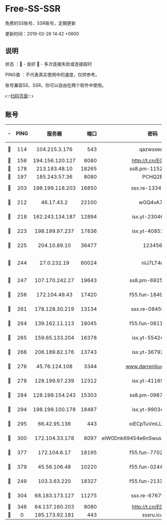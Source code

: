 # Free-SS-SSR

免费的SS账号、SSR账号，定期更新

更新时间：2019-02-26 14:42 +0800

## 说明

状态     ：🙂 - 良好 🙁 - 多次连接失败或连接超时

PING值   ：不代表真实使用中的速度，仅供参考。

账号兼容SS、SSR，你可以自由在两个软件中使用。

👉[扫码页面](https://liesauer.github.io/free-ss-ssr.github.io/)👈

## 账号

|-|PING|服务器|端口|密码|加密方式|区域|
|:----:|:----:|:-----:|-----:|:----:|:----:|:----:|
|🙂|114|104.215.3.176|543|qazwsxedc|aes-256-gcm|JP|
|🙂|156|194.156.120.127|8080|http://t.cn/EGJIyrl|rc4-md5|RU|
|🙂|178|213.183.48.10|18265|ss8.pm-11524914|rc4-md5|RU|
|🙂|197|185.243.57.36|8080|PCHQ2E|rc4-md5|US|
|🙂|203|198.199.118.203|16850|ssx.re-13347864|aes-256-cfb|US|
|🙂|212|46.17.43.2|22100|wGQ4vA7D|aes-256-gcm|RU|
|🙂|218|162.243.134.187|12894|isx.yt-23046109|aes-256-cfb|US|
|🙂|223|198.199.97.237|17836|isx.yt-40851565|aes-256-cfb|US|
|🙂|225|204.10.89.10|36477|123456|aes-256-cfb|US|
|🙂|244|27.0.232.19|60024|nIJ7LT4n|xchacha20-ietf-poly1305|HK|
|🙂|247|107.170.242.27|19643|ss8.pm-69252395|aes-256-cfb|US|
|🙂|256|172.104.49.43|17420|f55.fun-18495556|aes-256-cfb|SG|
|🙂|261|178.128.30.219|13134|ssx.re-08456278|aes-256-cfb|SG|
|🙂|264|139.162.11.113|18045|f55.fun-08116553|aes-256-cfb|SG|
|🙂|265|159.65.133.204|16378|isx.yt-55424793|aes-256-cfb|SG|
|🙂|266|206.189.82.176|13743|isx.yt-36792230|aes-256-cfb|SG|
|🙂|276|45.76.124.108|3344|www.darrenliuwei.com|aes-256-cfb|AU|
|🙂|278|128.199.97.239|12312|isx.yt-41165013|aes-256-cfb|SG|
|🙂|284|128.199.154.243|15303|ss8.pm-09872872|aes-256-cfb|SG|
|🙂|294|198.199.100.178|18487|isx.yt-99034237|aes-256-cfb|US|
|🙂|295|66.42.95.136|443|oiECpTuVmLLxk4Ts|aes-256-cfb|US|
|🙂|300|172.104.33.178|8097|eIW0Dnk69454e6nSwuspv9DmS201tQ0D|aes-256-cfb|SG|
|🙂|377|172.104.6.17|18195|f55.fun-77023354|aes-256-cfb|US|
|🙂|379|45.56.106.48|10220|f55.fun-02447573|aes-256-cfb|US|
|🙂|249|103.3.63.220|18327|f55.fun-21337727|aes-256-cfb|SG|
|🙂|304|68.183.173.127|11275|ssx.re-67679470|aes-256-cfb|US|
|🙁|346|64.137.160.203|8080|http://t.cn/EGJIyrl|rc4-md5|CA|
|🙁|0|185.173.92.181|443|sssru.icu|rc4-md5|RU|
